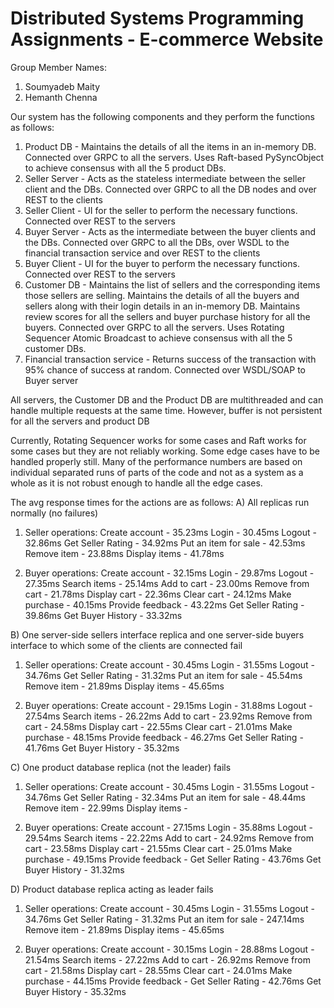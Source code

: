 # Distributed Systems Programming Assignments - E-commerce Website

Group Member Names:
1) Soumyadeb Maity
2) Hemanth Chenna

Our system has the following components and they perform the functions as follows:
1) Product DB - Maintains the details of all the items in an in-memory DB. Connected over GRPC to all the servers. Uses Raft-based PySyncObject to achieve consensus with all the 5 product DBs.
2) Seller Server - Acts as the stateless intermediate between the seller client and the DBs. Connected over GRPC to all the DB nodes and over REST to the clients
3) Seller Client - UI for the seller to perform the necessary functions. Connected over REST to the servers
4) Buyer Server - Acts as the intermediate between the buyer clients and the DBs. Connected over GRPC to all the DBs, over WSDL to the financial transaction service and over REST to the clients
5) Buyer Client - UI for the buyer to perform the necessary functions. Connected over REST to the servers
6) Customer DB - Maintains the list of sellers and the corresponding items those sellers are selling. Maintains the details of all the buyers and sellers along with their login details in an in-memory DB. Maintains review scores for all the sellers and buyer purchase history for all the buyers. Connected over GRPC to all the servers. Uses Rotating Sequencer Atomic Broadcast to achieve consensus with all the 5 customer DBs.
7) Financial transaction service - Returns success of the transaction with 95% chance of success at random. Connected over WSDL/SOAP to Buyer server

All servers, the Customer DB and the Product DB are multithreaded and can handle multiple requests at the same time.
However, buffer is not persistent for all the servers and product DB

Currently, Rotating Sequencer works for some cases and Raft works for some cases but they are not reliably working. Some edge cases have to be handled properly still. Many of the performance numbers are based on individual separated runs of parts of the code and not as a system as a whole as it is not robust enough to handle all the edge cases.

The avg response times for the actions are as follows:
A) All replicas run normally (no failures)
1) Seller operations:
Create account - 35.23ms
Login - 30.45ms
Logout - 32.86ms
Get Seller Rating - 34.92ms
Put an item for sale - 42.53ms
Remove item - 23.88ms
Display items - 41.78ms

2) Buyer operations: 
Create account - 32.15ms
Login - 29.87ms
Logout - 27.35ms
Search items - 25.14ms
Add to cart - 23.00ms
Remove from cart - 21.78ms
Display cart - 22.36ms
Clear cart - 24.12ms
Make purchase - 40.15ms
Provide feedback - 43.22ms
Get Seller Rating - 39.86ms
Get Buyer History - 33.32ms


B) One server-side sellers interface replica and one server-side buyers interface to which some of the clients are connected fail
1) Seller operations:
Create account - 30.45ms
Login - 31.55ms
Logout - 34.76ms
Get Seller Rating - 31.32ms
Put an item for sale - 45.54ms
Remove item - 21.89ms
Display items - 45.65ms

2) Buyer operations: 
Create account - 29.15ms
Login - 31.88ms
Logout - 27.54ms
Search items - 26.22ms
Add to cart - 23.92ms
Remove from cart - 24.58ms
Display cart - 22.55ms
Clear cart - 21.01ms
Make purchase - 48.15ms
Provide feedback - 46.27ms
Get Seller Rating - 41.76ms
Get Buyer History - 35.32ms


C) One product database replica (not the leader) fails
1) Seller operations:
Create account - 30.45ms
Login - 31.55ms
Logout - 34.76ms
Get Seller Rating - 32.34ms
Put an item for sale - 48.44ms
Remove item - 22.99ms
Display items - 

2) Buyer operations: 
Create account - 27.15ms
Login - 35.88ms
Logout - 29.54ms
Search items - 22.22ms
Add to cart - 24.92ms
Remove from cart - 23.58ms
Display cart - 21.55ms
Clear cart - 25.01ms
Make purchase - 49.15ms
Provide feedback - 
Get Seller Rating - 43.76ms
Get Buyer History - 31.32ms


D) Product database replica acting as leader fails
1) Seller operations:
Create account - 30.45ms
Login - 31.55ms
Logout - 34.76ms
Get Seller Rating - 31.32ms
Put an item for sale - 247.14ms
Remove item - 21.89ms
Display items - 45.65ms

2) Buyer operations: 
Create account - 30.15ms
Login - 28.88ms
Logout - 21.54ms
Search items - 27.22ms
Add to cart - 26.92ms
Remove from cart - 21.58ms
Display cart - 28.55ms
Clear cart - 24.01ms
Make purchase - 44.15ms
Provide feedback - 
Get Seller Rating - 42.76ms
Get Buyer History - 35.32ms
